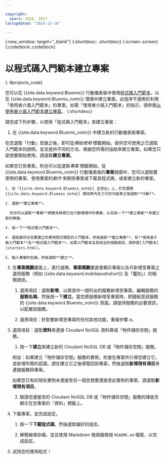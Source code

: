 ```yaml
---

copyright:
  years: 2016, 2017
lastupdated: "2016-12-16"

---
```

{:new_window: target="_blank"}
{:shortdesc: .shortdesc}
{:screen:.screen}
{:codeblock:.codeblock}

# 以程式碼入門範本建立專案
{: #projects_code}

您可以在 {{site.data.keyword.Bluemix}} 行動儀表板中使用[程式碼入門範本](starters.html#Code_Starter)，以在 {{site.data.keyword.Bluemix_notm}} 環境中建立專案。此程序不適用於利用「使用者介面入門範本」的專案。如需「使用者介面入門範本」的指示，請參閱[以使用者介面入門範本建立專案](projects_ui.html)。
{:shortdesc}

請完成下列步驟，以使用「程式碼入門範本」來建立專案：

1. 在 {{site.data.keyword.Bluemix_notm}} 中建立新的行動儀表板專案。

 在您選取「行動」型錄之後，即可從*開始使用* 標籤開始。提供您可使用之已選取入門範本的說明，並且提供不同的方法，根據您所需的協助來建立專案。如果您只是想要開始使用，請選取**建立專案**。

 如果您已有專案，則也可以從選取*專案* 標籤開始。從 {{site.data.keyword.Bluemix_notm}} 行動儀表板的**專案**視圖中，您可以選取要使用的專案、使用專案的*動作* 來刪除專案或下載其程式碼，或者建立新的專案。

	1. 在「{{site.data.keyword.Bluemix_notm}} 主控台」上，於您展開 {{site.data.keyword.Bluemix_notm}} 標誌旁內含三行的功能表之後選取**行動**。 
	
	2. 選取**建立專案**。 

	  您也可以選取**專案**標籤來檢視已在行動環境中的專案，以及按一下**建立專案**來建立新的專案。

	3. 按一下**程式碼入門範本**。  

	4. 選取最符合您要建立的應用程式類型的入門範本，然後選取**建立專案**。有**使用者介面入門範本**及**程式碼入門範本**。如需入門範本及其用法的相關資訊，請參閱[入門範本](starters.html)。 
	
	5. 輸入專案的名稱，然後選取**建立**。
	
2. 在**專案概觀**畫面上，進行選擇。**專案概觀**畫面會顯示專案以及可新增至專案之選用服務（例如 {{site.data.keyword.mobilepushshort}} 及「鑑別」）的相關資訊。  

	1. 選用項目：選取**新增**，以將其中一個列出的服務新增至專案。編輯服務的**服務名稱**，然後按一下**建立**。當您將服務新增至專案時，即鏈結至該服務的 {{site.data.keyword.Bluemix_notm}} 頁面。請提供服務的必要資訊，以配置該服務。
	
	2. 選用項目：針對要新增至專案的任何其他功能，重複步驟 *a*。

3. 選用項目：選取**資料**來連接 Cloudant NoSQL 資料庫或「物件儲存空間」服務。
	1. 按一下**建立**來建立新的 Cloudant NoSQL DB 或「物件儲存空間」服務。
	
	附註：如果建立「物件儲存空間」服務的實例，則會在專案外引導您建立它，並新增所需的認證。請在建立它之後導覽回到專案，然後選取**新增現有項目**來連接服務與專案。
	
	如果您已有的現有實例未連接至另一個您想要連接至此實例的專案，請選取**新增現有項目**。 
	
	2. 驗證您連接至的 Cloudant NoSQL DB 或「物件儲存空間」服務的磚是否顯示在您專案的「資料」標籤上。

4.  下載專案，並完成設定。

    1. 按一下**下載程式碼**，然後選取偏好的語言。
   
    2. 解壓縮保存檔，並且使用 Markdown 檢視器檢視 `README.md` 檔案，以完成設定。

5.  試用您的應用程式！ 


